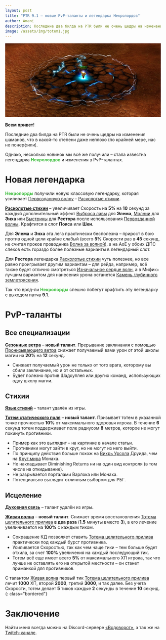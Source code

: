 ```yaml
---    
layout: post    
title: "PTR 9.1 – новые PvP-таланты и легендарка Некролордов"    
author: Amani
description: Последние два билда на PTR были не очень щедры на изменения шаманов, что в какой-то степени даже неплохо (по крайней мере, нас не понерфили).
image: /assets/img/totem1.jpg
---
```


<p align="center">
<img src="/assets/img/totem1.jpg" > 
</p>

**Всем привет!**

Последние два билда на PTR были не очень щедры на изменения шаманов, что в какой-то степени даже неплохо (по крайней мере, нас не понерфили). 

Однако, несколько новинок мы всё же получили – стала известна легендарка <span style="color:#40bf40;font-size:1em;">**Некролордов**</span> и изменения в PvP-талантах.

<!--more-->

# Новая легендарка 

<span style="color:#40bf40;font-size:1em;">**Некролорды**</span> получили новую классовую легендарку, которая усиливает [Первозданную волну](https://ru.wowhead.com/spell=326059) – [Расколотые стихии](https://ptr.wowhead.com/spell=354647/).

<a href="https://ptr.wowhead.com/spell=354647" target="blank" data-wh-icon-size="medium" >**Расколотые стихии**</a> – увеличивает Скорость на **5%** на **10** секунд за каждый дополнительный эффект [Выброса лавы](https://ru.wowhead.com/spell=51505) для **Элема**, [Молнии](https://ru.wowhead.com/spell=188196) для **Энха** или [Быстрины](https://ru.wowhead.com/spell=61295) для **Рестора** после использования [Первозданной волны](https://ru.wowhead.com/spell=326059). Крафтится в слот **Пояса** или **Шеи**.

Для **Элема** и **Энха** эта лега практически бесполезна – прирост в бою против одной цели крайне слабый (всего **5%** Скорости раз в **45** секунд, не считая проков проводника [Волна за волной](https://ru.wowhead.com/spell=339186/)), а на АоЕ у обоих ДПС спеков есть гораздо более полезные варианты в легендарный слот.

Для **Рестора** легендарка [Расколотые стихии](https://ptr.wowhead.com/spell=354647/) чуть полезнее, но все равно проигрывает другим вариантам – для рейда, например, всё также будет отлично смотреться [Изначальное сердце волн](https://ru.wowhead.com/spell=335889), а в Мифик+ лучшим вариантом для нанесения урона останется [Камень глубинного землетрясения](https://ru.wowhead.com/spell=336739).

Так что вряд-ли <span style="color:#40bf40;font-size:1em;">**Некролорды**</span> спешно побегут крафтить эту легендарку с выходом патча **9.1**.

# PvP-таланты

## Все специализации

<a href="https://ptr.wowhead.com/spell=355630" target="blank" data-wh-icon-size="medium" >**Сезонные ветра**</a> – **новый талант**. Прерывание заклинания с помощью [Пронизывающего ветра](https://ru.wowhead.com/spell=57994) снижает получаемый вами урон от этой школы магии на **20%** на **12** секунд.

* Снижает получаемый урон не только от того врага, которому вы сбили заклинание, но и от остальных.
* Будет полезно против Шадоуплея или других команд, использующих одну школу магии.

## Стихии

<a href="https://ru.wowhead.com/spell=204385" target="blank" data-wh-icon-size="medium" >**Язык стихий**</a> – талант удалён из игры.

<a href="https://ptr.wowhead.com/spell=355580" target="blank" data-wh-icon-size="medium" >**Тотем статического поля**</a> – **новый талант**. Призывает тотем в указанной точке прочностью **10%** от максимального здоровья игрока. В течение **6** секунд тотем поддерживает поле радиусом **8** метров, которое не могут покинуть противники.

* Пример как это выглядит – на картинке в начале статьи.
* Противники могут зайти в круг, но не могут из него выйти.
* По принципу действия больше похож на [Вихрь Урсола](https://ru.wowhead.com/spell=102793/) Друида, чем на [Круг мира](https://ru.wowhead.com/spell=116844/) Монаха.
* Не накладывает Diminishing Returns ни на один вид контроля (в том числе на откидывание).
* Не разрывается порталами Варлока или Монаха.
* Потенциально выглядит отличным выбором для РБГ.

## Исцеление

<a href="https://ru.wowhead.com/spell=204293" target="blank" data-wh-icon-size="medium" >**Духовная связь**</a> – талант удалён из игры.

<a href="https://ptr.wowhead.com/spell=353115" target="blank" data-wh-icon-size="medium" >**Живая волна**</a> – **новый талант**. Снижает время восстановления [Тотема целительного прилива](https://ru.wowhead.com/spell=108280) **в два раза** (**1.5** минуты вместо **3**), а его лечение увеличивается на **100%** с каждым тиком.

* Сокращение КД позволяет ставить [Тотема целительного прилива](https://ru.wowhead.com/spell=108280) практически под каждый бурст противника.
* Усиливается Скоростью, так как чем чаще тики – тем больше будет отхила, за счет **100%** увеличения на каждый последующий тик.
* Тотем всё еще имеет всего **5%** от максимального ХП игрока, так что лучше не оставлять его на открытой местности – он станет приманкой для противников.

С талантом [Живая волна](https://ru.wowhead.com/spell=353115) первый тик [Тотема целительного прилива](https://ru.wowhead.com/spell=108280) лечит **1000** ХП, второй **2000**, третий **3000**, и так далее. Без учета Скорости, тотем делает **5** тиков каждые **2** секунды в течение **10** секунд.
{: class="bordered"}

# Заключение

Найти меня всегда можно на Discord-сервере [«Водоворот»](https://discord.gg/vodovorot), а так же на [Twitch-канале](https://www.twitch.tv/amanizandalari).
